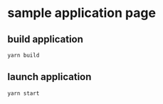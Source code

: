 # sample application page

## build application

```shell script
yarn build
```

## launch application

```shell script
yarn start
```
